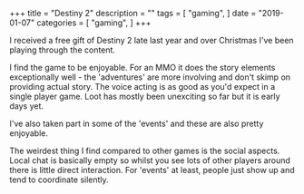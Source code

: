 +++
title = "Destiny 2"
description = ""
tags = [
    "gaming",
]
date = "2019-01-07"
categories = [
    "gaming",
]
+++

I received a free gift of Destiny 2 late last year and over Christmas I've been playing through the content.

I find the game to be enjoyable. For an MMO it does the story elements exceptionally well - the 'adventures' are more involving and don't skimp on providing actual story. The voice acting is as good as you'd expect in a single player game. Loot has mostly been unexciting so far but it is early days yet.

I've also taken part in some of the 'events' and these are also pretty enjoyable. 

The weirdest thing I find compared to other games is the social aspects. Local chat is basically empty so whilst you see lots of other players around there is little direct interaction. For 'events' at least, people just show up and tend to coordinate silently.